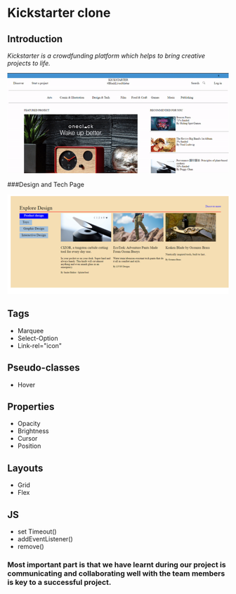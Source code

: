 # Kickstarter clone

## Introduction

*Kickstarter is a crowdfunding platform which helps to bring creative projects to life.* 

<!-- ![](https://bhanum.hashnode.dev/_next/image?url=https%3A%2F%2Fcdn.hashnode.com%2Fres%2Fhashnode%2Fimage%2Fupload%2Fv1612851906089%2FKcdzKIovN.png%3Fw%3D1600%26h%3D840%26fit%3Dcrop%26crop%3Dentropy%26auto%3Dcompress%2Cformat%26format%3Dwebp&w=1920&q=75) -->
<img src="ezgif.com-gif-maker (1).gif"/>

###Design and Tech Page

<img src="design.png"/>

## Tags
* Marquee
* Select-Option
* Link-rel="icon"

## Pseudo-classes
* Hover 

 




## Properties
* Opacity
* Brightness
* Cursor
* Position

## Layouts
* Grid
* Flex

## JS
* set Timeout()
* addEventListener()
* remove()



### Most important part is that we have learnt during our project is communicating and collaborating well with the team members is key to a successful project.

